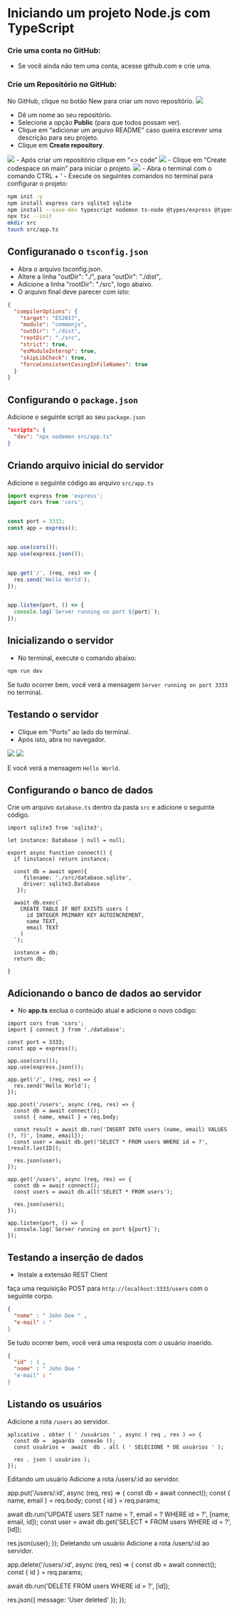 # Iniciando um projeto Node.js com TypeScript


### Crie uma conta no GitHub:
- Se você ainda não tem uma conta, acesse github.com e crie uma.


### Crie um Repositório no GitHub:
No GitHub, clique no botão New para criar um novo repositório.
<img src ="imagens/new.png">
- Dê um nome ao seu repositório.
- Selecione a opção **Public** (para que todos possam ver).
- Clique em “adicionar um arquivo README” caso queira escrever uma descrição para seu projeto.
- Clique em **Create repository**.
<img src ="imagens/repository.png">
- Após criar um repositório clique em “<> code”
<img src ="imagens/code.png">
- Clique em “Create codespace on main” para iniciar o projeto.
<img src ="imagens/codespace.png">
- Abra o terminal com o comando CTRL + ‘
- Execute os seguintes comandos no terminal para configurar o projeto:


```bash
npm init -y
npm install express cors sqlite3 sqlite
npm install --save-dev typescript nodemon ts-node @types/express @types/cors
npx tsc --init
mkdir src
touch src/app.ts
```


## Configuranado o `tsconfig.json`


- Abra o arquivo tsconfig.json.
- Altere a linha "outDir": "./", para "outDir": "./dist",.
- Adicione a linha "rootDir": "./src", logo abaixo.
- O arquivo final deve parecer com isto:


```json
{
  "compilerOptions": {
    "target": "ES2017",
    "module": "commonjs",
    "outDir": "./dist",
    "rootDir": "./src",
    "strict": true,
    "esModuleInterop": true,
    "skipLibCheck": true,
    "forceConsistentCasingInFileNames": true
  }
}
```


## Configurando o `package.json`


Adicione o seguinte script ao seu `package.json`


```json
"scripts": {
  "dev": "npx nodemon src/app.ts"
}
```


## Criando arquivo inicial do servidor


Adicione o seguinte código ao arquivo `src/app.ts`


```typescript
import express from 'express';
import cors from 'cors';


const port = 3333;
const app = express();


app.use(cors());
app.use(express.json());


app.get('/', (req, res) => {
  res.send('Hello World');
});


app.listen(port, () => {
  console.log(`Server running on port ${port}`);
});
```


## Inicializando o servidor


- No terminal, execute o comando abaixo:
```bash
npm run dev
```


Se tudo ocorrer bem, você verá a mensagem `Server running on port 3333` no terminal.


## Testando o servidor


- Clique em "Ports" ao lado do terminal.
- Após isto, abra no navegador.
<img src ="imagens/ports.png">
<img src ="imagens/browser.png">


 E você verá a mensagem `Hello World`.

## Configurando o banco de dados

Crie um arquivo ` database.ts ` dentro da pasta ` src ` e adicione o seguinte código.

``` import { Database, open } from 'sqlite';
import sqlite3 from 'sqlite3';

let instance: Database | null = null;

export async function connect() {
  if (instance) return instance;

  const db = await open({
     filename: './src/database.sqlite',
     driver: sqlite3.Database
   });
  
  await db.exec(`
    CREATE TABLE IF NOT EXISTS users (
      id INTEGER PRIMARY KEY AUTOINCREMENT,
      name TEXT,
      email TEXT
    )
  `);

  instance = db;
  return db;

}
```

## Adicionando o banco de dados ao servidor
- No **app.ts** exclua o conteúdo atual e adicione o novo código: 

``` import express from 'express';
import cors from 'cors';
import { connect } from './database';

const port = 3333;
const app = express();

app.use(cors());
app.use(express.json());

app.get('/', (req, res) => {
  res.send('Hello World');
});

app.post('/users', async (req, res) => {
  const db = await connect();
  const { name, email } = req.body;

  const result = await db.run('INSERT INTO users (name, email) VALUES (?, ?)', [name, email]);
  const user = await db.get('SELECT * FROM users WHERE id = ?', [result.lastID]);

  res.json(user);
});

app.get('/users', async (req, res) => {
  const db = await connect();
  const users = await db.all('SELECT * FROM users');

  res.json(users);
});

app.listen(port, () => {
  console.log(`Server running on port ${port}`);
});
```

## Testando a inserção de dados

- Instale a extensão REST Client

faça uma requisição POST para ` http://localhost:3333/users ` com o seguinte corpo.

``` json
{
  "nome" : " John Doe " ,
  "e-mail" : "
}
```

Se tudo ocorrer bem, você verá uma resposta com o usuário inserido.

``` json
{
  "id" : 1 ,
  "nome" : " John Doe "
  "e-mail" : "
}
```

## Listando os usuários

Adicione a rota ` /users ` ao servidor.

``` datilografado
aplicativo . obter ( ' /usuários ' , async ( req , res ) => {
  const db =  aguarda  conexão ();
  const usuários =  await  db . all ( ' SELECIONE * DE usuários ' );

  res . json ( usuários );
});
```
Editando um usuário
Adicione a rota /users/:id ao servidor.

app.put('/users/:id', async (req, res) => {
  const db = await connect();
  const { name, email } = req.body;
  const { id } = req.params;

  await db.run('UPDATE users SET name = ?, email = ? WHERE id = ?', [name, email, id]);
  const user = await db.get('SELECT * FROM users WHERE id = ?', [id]);

  res.json(user);
});
Deletando um usuário
Adicione a rota /users/:id ao servidor.

app.delete('/users/:id', async (req, res) => {
  const db = await connect();
  const { id } = req.params;

  await db.run('DELETE FROM users WHERE id = ?', [id]);

  res.json({ message: 'User deleted' });
});
